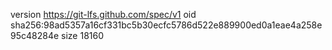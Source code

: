 version https://git-lfs.github.com/spec/v1
oid sha256:98ad5357a16cf331bc5b30ecfc5786d522e889900ed0a1eae4a258e95c48284e
size 18160
